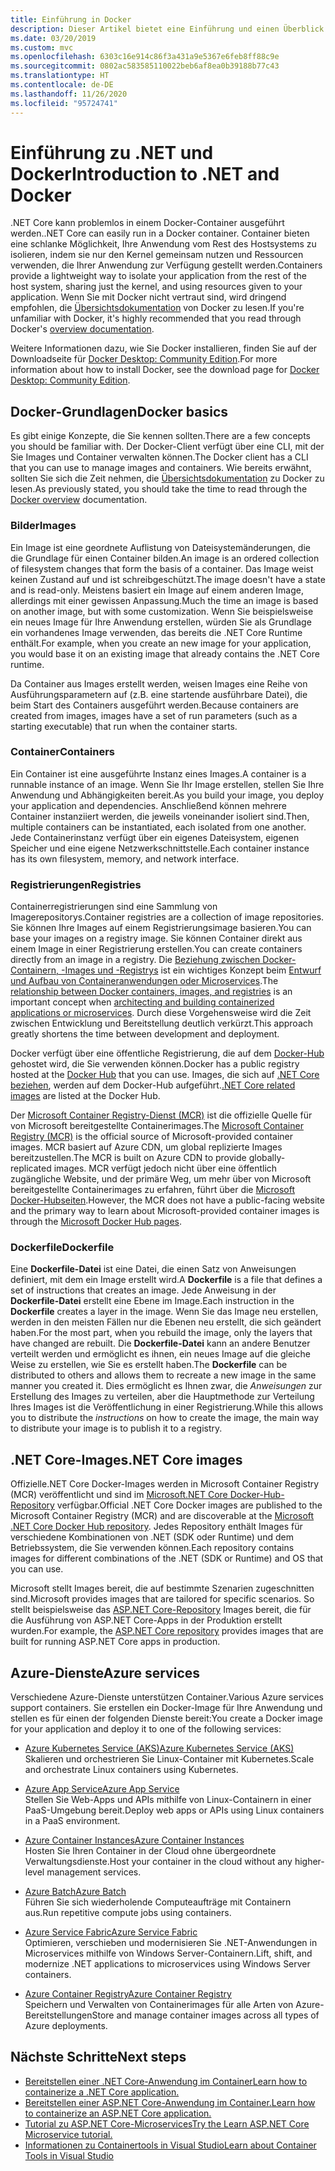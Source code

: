 ```yaml
---
title: Einführung in Docker
description: Dieser Artikel bietet eine Einführung und einen Überblick über Docker im Rahmen einer.NET Core-Anwendung.
ms.date: 03/20/2019
ms.custom: mvc
ms.openlocfilehash: 6303c16e914c86f3a431a9e5367e6feb8ff88c9e
ms.sourcegitcommit: 0802ac583585110022beb6af8ea0b39188b77c43
ms.translationtype: HT
ms.contentlocale: de-DE
ms.lasthandoff: 11/26/2020
ms.locfileid: "95724741"
---
```

# <a name="introduction-to-net-and-docker"></a><span data-ttu-id="d3f89-103">Einführung zu .NET und Docker</span><span class="sxs-lookup"><span data-stu-id="d3f89-103">Introduction to .NET and Docker</span></span>

<span data-ttu-id="d3f89-104">.NET Core kann problemlos in einem Docker-Container ausgeführt werden.</span><span class="sxs-lookup"><span data-stu-id="d3f89-104">.NET Core can easily run in a Docker container.</span></span> <span data-ttu-id="d3f89-105">Container bieten eine schlanke Möglichkeit, Ihre Anwendung vom Rest des Hostsystems zu isolieren, indem sie nur den Kernel gemeinsam nutzen und Ressourcen verwenden, die Ihrer Anwendung zur Verfügung gestellt werden.</span><span class="sxs-lookup"><span data-stu-id="d3f89-105">Containers provide a lightweight way to isolate your application from the rest of the host system, sharing just the kernel, and using resources given to your application.</span></span> <span data-ttu-id="d3f89-106">Wenn Sie mit Docker nicht vertraut sind, wird dringend empfohlen, die [Übersichtsdokumentation](https://docs.docker.com/engine/docker-overview/) von Docker zu lesen.</span><span class="sxs-lookup"><span data-stu-id="d3f89-106">If you're unfamiliar with Docker, it's highly recommended that you read through Docker's [overview documentation](https://docs.docker.com/engine/docker-overview/).</span></span>

<span data-ttu-id="d3f89-107">Weitere Informationen dazu, wie Sie Docker installieren, finden Sie auf der Downloadseite für [Docker Desktop: Community Edition](https://www.docker.com/products/docker-desktop).</span><span class="sxs-lookup"><span data-stu-id="d3f89-107">For more information about how to install Docker, see the download page for [Docker Desktop: Community Edition](https://www.docker.com/products/docker-desktop).</span></span>

## <a name="docker-basics"></a><span data-ttu-id="d3f89-108">Docker-Grundlagen</span><span class="sxs-lookup"><span data-stu-id="d3f89-108">Docker basics</span></span>

<span data-ttu-id="d3f89-109">Es gibt einige Konzepte, die Sie kennen sollten.</span><span class="sxs-lookup"><span data-stu-id="d3f89-109">There are a few concepts you should be familiar with.</span></span> <span data-ttu-id="d3f89-110">Der Docker-Client verfügt über eine CLI, mit der Sie Images und Container verwalten können.</span><span class="sxs-lookup"><span data-stu-id="d3f89-110">The Docker client has a CLI that you can use to manage images and containers.</span></span> <span data-ttu-id="d3f89-111">Wie bereits erwähnt, sollten Sie sich die Zeit nehmen, die [Übersichtsdokumentation](https://docs.docker.com/engine/docker-overview/) zu Docker zu lesen.</span><span class="sxs-lookup"><span data-stu-id="d3f89-111">As previously stated, you should take the time to read through the [Docker overview](https://docs.docker.com/engine/docker-overview/) documentation.</span></span>

### <a name="images"></a><span data-ttu-id="d3f89-112">Bilder</span><span class="sxs-lookup"><span data-stu-id="d3f89-112">Images</span></span>

<span data-ttu-id="d3f89-113">Ein Image ist eine geordnete Auflistung von Dateisystemänderungen, die die Grundlage für einen Container bilden.</span><span class="sxs-lookup"><span data-stu-id="d3f89-113">An image is an ordered collection of filesystem changes that form the basis of a container.</span></span> <span data-ttu-id="d3f89-114">Das Image weist keinen Zustand auf und ist schreibgeschützt.</span><span class="sxs-lookup"><span data-stu-id="d3f89-114">The image doesn't have a state and is read-only.</span></span> <span data-ttu-id="d3f89-115">Meistens basiert ein Image auf einem anderen Image, allerdings mit einer gewissen Anpassung.</span><span class="sxs-lookup"><span data-stu-id="d3f89-115">Much the time an image is based on another image, but with some customization.</span></span> <span data-ttu-id="d3f89-116">Wenn Sie beispielsweise ein neues Image für Ihre Anwendung erstellen, würden Sie als Grundlage ein vorhandenes Image verwenden, das bereits die .NET Core Runtime enthält.</span><span class="sxs-lookup"><span data-stu-id="d3f89-116">For example, when you create an new image for your application, you would base it on an existing image that already contains the .NET Core runtime.</span></span>

<span data-ttu-id="d3f89-117">Da Container aus Images erstellt werden, weisen Images eine Reihe von Ausführungsparametern auf (z.B. eine startende ausführbare Datei), die beim Start des Containers ausgeführt werden.</span><span class="sxs-lookup"><span data-stu-id="d3f89-117">Because containers are created from images, images have a set of run parameters (such as a starting executable) that run when the container starts.</span></span>

### <a name="containers"></a><span data-ttu-id="d3f89-118">Container</span><span class="sxs-lookup"><span data-stu-id="d3f89-118">Containers</span></span>

<span data-ttu-id="d3f89-119">Ein Container ist eine ausgeführte Instanz eines Images.</span><span class="sxs-lookup"><span data-stu-id="d3f89-119">A container is a runnable instance of an image.</span></span> <span data-ttu-id="d3f89-120">Wenn Sie Ihr Image erstellen, stellen Sie Ihre Anwendung und Abhängigkeiten bereit.</span><span class="sxs-lookup"><span data-stu-id="d3f89-120">As you build your image, you deploy your application and dependencies.</span></span> <span data-ttu-id="d3f89-121">Anschließend können mehrere Container instanziiert werden, die jeweils voneinander isoliert sind.</span><span class="sxs-lookup"><span data-stu-id="d3f89-121">Then, multiple containers can be instantiated, each isolated from one another.</span></span> <span data-ttu-id="d3f89-122">Jede Containerinstanz verfügt über ein eigenes Dateisystem, eigenen Speicher und eine eigene Netzwerkschnittstelle.</span><span class="sxs-lookup"><span data-stu-id="d3f89-122">Each container instance has its own filesystem, memory, and network interface.</span></span>

### <a name="registries"></a><span data-ttu-id="d3f89-123">Registrierungen</span><span class="sxs-lookup"><span data-stu-id="d3f89-123">Registries</span></span>

<span data-ttu-id="d3f89-124">Containerregistrierungen sind eine Sammlung von Imagerepositorys.</span><span class="sxs-lookup"><span data-stu-id="d3f89-124">Container registries are a collection of image repositories.</span></span> <span data-ttu-id="d3f89-125">Sie können Ihre Images auf einem Registrierungsimage basieren.</span><span class="sxs-lookup"><span data-stu-id="d3f89-125">You can base your images on a registry image.</span></span> <span data-ttu-id="d3f89-126">Sie können Container direkt aus einem Image in einer Registrierung erstellen.</span><span class="sxs-lookup"><span data-stu-id="d3f89-126">You can create containers directly from an image in a registry.</span></span> <span data-ttu-id="d3f89-127">Die [Beziehung zwischen Docker-Containern, -Images und -Registrys](../../architecture/microservices/container-docker-introduction/docker-containers-images-registries.md) ist ein wichtiges Konzept beim [Entwurf und Aufbau von Containeranwendungen oder Microservices](../../architecture/microservices/architect-microservice-container-applications/index.md).</span><span class="sxs-lookup"><span data-stu-id="d3f89-127">The [relationship between Docker containers, images, and registries](../../architecture/microservices/container-docker-introduction/docker-containers-images-registries.md) is an important concept when [architecting and building containerized applications or microservices](../../architecture/microservices/architect-microservice-container-applications/index.md).</span></span> <span data-ttu-id="d3f89-128">Durch diese Vorgehensweise wird die Zeit zwischen Entwicklung und Bereitstellung deutlich verkürzt.</span><span class="sxs-lookup"><span data-stu-id="d3f89-128">This approach greatly shortens the time between development and deployment.</span></span>

<span data-ttu-id="d3f89-129">Docker verfügt über eine öffentliche Registrierung, die auf dem [Docker-Hub](https://hub.docker.com/) gehostet wird, die Sie verwenden können.</span><span class="sxs-lookup"><span data-stu-id="d3f89-129">Docker has a public registry hosted at the [Docker Hub](https://hub.docker.com/) that you can use.</span></span> <span data-ttu-id="d3f89-130">Images, die sich auf [.NET Core beziehen](https://hub.docker.com/_/microsoft-dotnet/), werden auf dem Docker-Hub aufgeführt.</span><span class="sxs-lookup"><span data-stu-id="d3f89-130">[.NET Core related images](https://hub.docker.com/_/microsoft-dotnet/) are listed at the Docker Hub.</span></span>

<span data-ttu-id="d3f89-131">Der [Microsoft Container Registry-Dienst (MCR)](/azure/container-registry) ist die offizielle Quelle für von Microsoft bereitgestellte Containerimages.</span><span class="sxs-lookup"><span data-stu-id="d3f89-131">The [Microsoft Container Registry (MCR)](/azure/container-registry) is the official source of Microsoft-provided container images.</span></span> <span data-ttu-id="d3f89-132">MCR basiert auf Azure CDN, um global replizierte Images bereitzustellen.</span><span class="sxs-lookup"><span data-stu-id="d3f89-132">The MCR is built on Azure CDN to provide globally-replicated images.</span></span> <span data-ttu-id="d3f89-133">MCR verfügt jedoch nicht über eine öffentlich zugängliche Website, und der primäre Weg, um mehr über von Microsoft bereitgestellte Containerimages zu erfahren, führt über die [Microsoft Docker-Hubseiten](https://hub.docker.com/_/microsoft-dotnet/).</span><span class="sxs-lookup"><span data-stu-id="d3f89-133">However, the MCR does not have a public-facing website and the primary way to learn about Microsoft-provided container images is through the [Microsoft Docker Hub pages](https://hub.docker.com/_/microsoft-dotnet/).</span></span>

### <a name="dockerfile"></a><span data-ttu-id="d3f89-134">Dockerfile</span><span class="sxs-lookup"><span data-stu-id="d3f89-134">Dockerfile</span></span>

<span data-ttu-id="d3f89-135">Eine **Dockerfile-Datei** ist eine Datei, die einen Satz von Anweisungen definiert, mit dem ein Image erstellt wird.</span><span class="sxs-lookup"><span data-stu-id="d3f89-135">A **Dockerfile** is a file that defines a set of instructions that creates an image.</span></span> <span data-ttu-id="d3f89-136">Jede Anweisung in der **Dockerfile-Datei** erstellt eine Ebene im Image.</span><span class="sxs-lookup"><span data-stu-id="d3f89-136">Each instruction in the **Dockerfile** creates a layer in the image.</span></span> <span data-ttu-id="d3f89-137">Wenn Sie das Image neu erstellen, werden in den meisten Fällen nur die Ebenen neu erstellt, die sich geändert haben.</span><span class="sxs-lookup"><span data-stu-id="d3f89-137">For the most part, when you rebuild the image, only the layers that have changed are rebuilt.</span></span> <span data-ttu-id="d3f89-138">Die **Dockerfile-Datei** kann an andere Benutzer verteilt werden und ermöglicht es ihnen, ein neues Image auf die gleiche Weise zu erstellen, wie Sie es erstellt haben.</span><span class="sxs-lookup"><span data-stu-id="d3f89-138">The **Dockerfile** can be distributed to others and allows them to recreate a new image in the same manner you created it.</span></span> <span data-ttu-id="d3f89-139">Dies ermöglicht es Ihnen zwar, die *Anweisungen* zur Erstellung des Images zu verteilen, aber die Hauptmethode zur Verteilung Ihres Images ist die Veröffentlichung in einer Registrierung.</span><span class="sxs-lookup"><span data-stu-id="d3f89-139">While this allows you to distribute the *instructions* on how to create the image, the main way to distribute your image is to publish it to a registry.</span></span>

## <a name="net-core-images"></a><span data-ttu-id="d3f89-140">.NET Core-Images</span><span class="sxs-lookup"><span data-stu-id="d3f89-140">.NET Core images</span></span>

<span data-ttu-id="d3f89-141">Offizielle.NET Core Docker-Images werden in Microsoft Container Registry (MCR) veröffentlicht und sind im [Microsoft.NET Core Docker-Hub-Repository](https://hub.docker.com/_/microsoft-dotnet/) verfügbar.</span><span class="sxs-lookup"><span data-stu-id="d3f89-141">Official .NET Core Docker images are published to the Microsoft Container Registry (MCR) and are discoverable at the [Microsoft .NET Core Docker Hub repository](https://hub.docker.com/_/microsoft-dotnet/).</span></span> <span data-ttu-id="d3f89-142">Jedes Repository enthält Images für verschiedene Kombinationen von .NET (SDK oder Runtime) und dem Betriebssystem, die Sie verwenden können.</span><span class="sxs-lookup"><span data-stu-id="d3f89-142">Each repository contains images for different combinations of the .NET (SDK or Runtime) and OS that you can use.</span></span>

<span data-ttu-id="d3f89-143">Microsoft stellt Images bereit, die auf bestimmte Szenarien zugeschnitten sind.</span><span class="sxs-lookup"><span data-stu-id="d3f89-143">Microsoft provides images that are tailored for specific scenarios.</span></span> <span data-ttu-id="d3f89-144">So stellt beispielsweise das [ASP.NET Core-Repository](https://hub.docker.com/_/microsoft-dotnet-aspnet/) Images bereit, die für die Ausführung von ASP.NET Core-Apps in der Produktion erstellt wurden.</span><span class="sxs-lookup"><span data-stu-id="d3f89-144">For example, the [ASP.NET Core repository](https://hub.docker.com/_/microsoft-dotnet-aspnet/) provides images that are built for running ASP.NET Core apps in production.</span></span>

## <a name="azure-services"></a><span data-ttu-id="d3f89-145">Azure-Dienste</span><span class="sxs-lookup"><span data-stu-id="d3f89-145">Azure services</span></span>

<span data-ttu-id="d3f89-146">Verschiedene Azure-Dienste unterstützen Container.</span><span class="sxs-lookup"><span data-stu-id="d3f89-146">Various Azure services support containers.</span></span> <span data-ttu-id="d3f89-147">Sie erstellen ein Docker-Image für Ihre Anwendung und stellen es für einen der folgenden Dienste bereit:</span><span class="sxs-lookup"><span data-stu-id="d3f89-147">You create a Docker image for your application and deploy it to one of the following services:</span></span>

- <span data-ttu-id="d3f89-148">[Azure Kubernetes Service (AKS)](https://azure.microsoft.com/services/kubernetes-service/)</span><span class="sxs-lookup"><span data-stu-id="d3f89-148">[Azure Kubernetes Service (AKS)](https://azure.microsoft.com/services/kubernetes-service/)</span></span>\
<span data-ttu-id="d3f89-149">Skalieren und orchestrieren Sie Linux-Container mit Kubernetes.</span><span class="sxs-lookup"><span data-stu-id="d3f89-149">Scale and orchestrate Linux containers using Kubernetes.</span></span>

- <span data-ttu-id="d3f89-150">[Azure App Service](https://azure.microsoft.com/services/app-service/containers/)</span><span class="sxs-lookup"><span data-stu-id="d3f89-150">[Azure App Service](https://azure.microsoft.com/services/app-service/containers/)</span></span>\
<span data-ttu-id="d3f89-151">Stellen Sie Web-Apps und APIs mithilfe von Linux-Containern in einer PaaS-Umgebung bereit.</span><span class="sxs-lookup"><span data-stu-id="d3f89-151">Deploy web apps or APIs using Linux containers in a PaaS environment.</span></span>

- <span data-ttu-id="d3f89-152">[Azure Container Instances](https://azure.microsoft.com/services/container-instances/)</span><span class="sxs-lookup"><span data-stu-id="d3f89-152">[Azure Container Instances](https://azure.microsoft.com/services/container-instances/)</span></span>\
<span data-ttu-id="d3f89-153">Hosten Sie Ihren Container in der Cloud ohne übergeordnete Verwaltungsdienste.</span><span class="sxs-lookup"><span data-stu-id="d3f89-153">Host your container in the cloud without any higher-level management services.</span></span>

- <span data-ttu-id="d3f89-154">[Azure Batch](https://azure.microsoft.com/services/batch/)</span><span class="sxs-lookup"><span data-stu-id="d3f89-154">[Azure Batch](https://azure.microsoft.com/services/batch/)</span></span>\
<span data-ttu-id="d3f89-155">Führen Sie sich wiederholende Computeaufträge mit Containern aus.</span><span class="sxs-lookup"><span data-stu-id="d3f89-155">Run repetitive compute jobs using containers.</span></span>

- <span data-ttu-id="d3f89-156">[Azure Service Fabric](https://azure.microsoft.com/services/service-fabric/)</span><span class="sxs-lookup"><span data-stu-id="d3f89-156">[Azure Service Fabric](https://azure.microsoft.com/services/service-fabric/)</span></span>\
<span data-ttu-id="d3f89-157">Optimieren, verschieben und modernisieren Sie .NET-Anwendungen in Microservices mithilfe von Windows Server-Containern.</span><span class="sxs-lookup"><span data-stu-id="d3f89-157">Lift, shift, and modernize .NET applications to microservices using Windows Server containers.</span></span>

- <span data-ttu-id="d3f89-158">[Azure Container Registry](https://azure.microsoft.com/services/container-registry/)</span><span class="sxs-lookup"><span data-stu-id="d3f89-158">[Azure Container Registry](https://azure.microsoft.com/services/container-registry/)</span></span>\
<span data-ttu-id="d3f89-159">Speichern und Verwalten von Containerimages für alle Arten von Azure-Bereitstellungen</span><span class="sxs-lookup"><span data-stu-id="d3f89-159">Store and manage container images across all types of Azure deployments.</span></span>

## <a name="next-steps"></a><span data-ttu-id="d3f89-160">Nächste Schritte</span><span class="sxs-lookup"><span data-stu-id="d3f89-160">Next steps</span></span>

- [<span data-ttu-id="d3f89-161">Bereitstellen einer .NET Core-Anwendung im Container</span><span class="sxs-lookup"><span data-stu-id="d3f89-161">Learn how to containerize a .NET Core application.</span></span>](build-container.md)
- [<span data-ttu-id="d3f89-162">Bereitstellen einer ASP.NET Core-Anwendung im Container.</span><span class="sxs-lookup"><span data-stu-id="d3f89-162">Learn how to containerize an ASP.NET Core application.</span></span>](/aspnet/core/host-and-deploy/docker/building-net-docker-images)
- [<span data-ttu-id="d3f89-163">Tutorial zu ASP.NET Core-Microservices</span><span class="sxs-lookup"><span data-stu-id="d3f89-163">Try the Learn ASP.NET Core Microservice tutorial.</span></span>](https://dotnet.microsoft.com/learn/web/aspnet-microservice-tutorial/intro)
- [<span data-ttu-id="d3f89-164">Informationen zu Containertools in Visual Studio</span><span class="sxs-lookup"><span data-stu-id="d3f89-164">Learn about Container Tools in Visual Studio</span></span>](/visualstudio/containers/overview)
